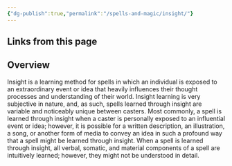 ```yaml
---
{"dg-publish":true,"permalink":"/spells-and-magic/insight/"}
---
```


## Links from this page

## Overview

Insight is a learning method for spells in which an individual is exposed to an extraordinary event or idea that heavily influences their thought processes and understanding of their world. Insight learning is very subjective in nature, and, as such, spells learned through insight are variable and noticeably unique between casters. Most commonly, a spell is learned through insight when a caster is personally exposed to an influential event or idea; however, it is possible for a written description, an illustration, a song, or another form of media to convey an idea in such a profound way that a spell might be learned through insight. When a spell is learned through insight, all verbal, somatic, and material components of a spell are intuitively learned; however, they might not be understood in detail.